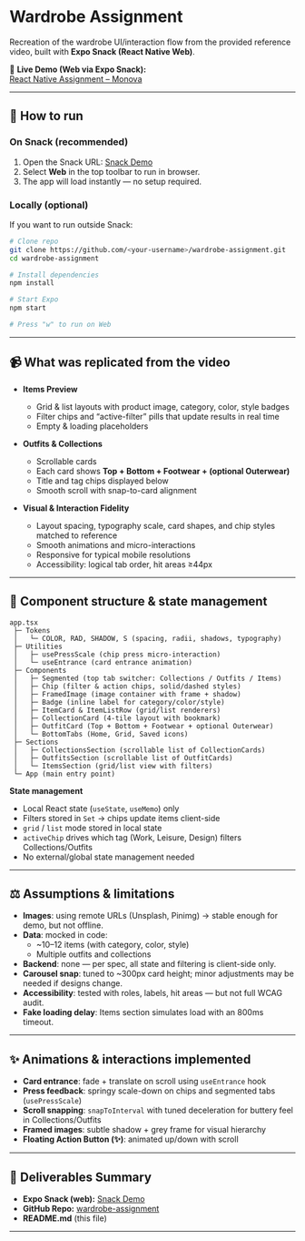 # Wardrobe Assignment

Recreation of the wardrobe UI/interaction flow from the provided reference video, built with **Expo Snack (React Native Web)**.  

🔗 **Live Demo (Web via Expo Snack):**  
[React Native Assignment – Monova](https://snack.expo.dev/@vineeth1007/react-native-assignment-monova)

---

## 🚀 How to run

### On Snack (recommended)
1. Open the Snack URL: [Snack Demo](https://snack.expo.dev/@vineeth1007/react-native-assignment-monova)  
2. Select **Web** in the top toolbar to run in browser.  
3. The app will load instantly — no setup required.  

### Locally (optional)
If you want to run outside Snack:

```bash
# Clone repo
git clone https://github.com/<your-username>/wardrobe-assignment.git
cd wardrobe-assignment

# Install dependencies
npm install

# Start Expo
npm start

# Press "w" to run on Web
```

---

## 📹 What was replicated from the video

- **Items Preview**
  - Grid & list layouts with product image, category, color, style badges
  - Filter chips and “active-filter” pills that update results in real time
  - Empty & loading placeholders

- **Outfits & Collections**
  - Scrollable cards
  - Each card shows **Top + Bottom + Footwear + (optional Outerwear)**
  - Title and tag chips displayed below
  - Smooth scroll with snap-to-card alignment

- **Visual & Interaction Fidelity**
  - Layout spacing, typography scale, card shapes, and chip styles matched to reference
  - Smooth animations and micro-interactions
  - Responsive for typical mobile resolutions
  - Accessibility: logical tab order, hit areas ≥44px

---

## 📂 Component structure & state management

```
app.tsx
 ├─ Tokens
 │   └─ COLOR, RAD, SHADOW, S (spacing, radii, shadows, typography)
 ├─ Utilities
 │   ├─ usePressScale (chip press micro-interaction)
 │   └─ useEntrance (card entrance animation)
 ├─ Components
 │   ├─ Segmented (top tab switcher: Collections / Outfits / Items)
 │   ├─ Chip (filter & action chips, solid/dashed styles)
 │   ├─ FramedImage (image container with frame + shadow)
 │   ├─ Badge (inline label for category/color/style)
 │   ├─ ItemCard & ItemListRow (grid/list renderers)
 │   ├─ CollectionCard (4-tile layout with bookmark)
 │   ├─ OutfitCard (Top + Bottom + Footwear + optional Outerwear)
 │   └─ BottomTabs (Home, Grid, Saved icons)
 ├─ Sections
 │   ├─ CollectionsSection (scrollable list of CollectionCards)
 │   ├─ OutfitsSection (scrollable list of OutfitCards)
 │   └─ ItemsSection (grid/list view with filters)
 └─ App (main entry point)
```

**State management**
- Local React state (`useState`, `useMemo`) only
- Filters stored in `Set` → chips update items client-side
- `grid` / `list` mode stored in local state
- `activeChip` drives which tag (Work, Leisure, Design) filters Collections/Outfits
- No external/global state management needed

---

## ⚖️ Assumptions & limitations

- **Images**: using remote URLs (Unsplash, Pinimg) → stable enough for demo, but not offline.  
- **Data**: mocked in code:
  - ~10–12 items (with category, color, style)
  - Multiple outfits and collections  
- **Backend**: none — per spec, all state and filtering is client-side only.  
- **Carousel snap**: tuned to ~300px card height; minor adjustments may be needed if designs change.  
- **Accessibility**: tested with roles, labels, hit areas — but not full WCAG audit.  
- **Fake loading delay**: Items section simulates load with an 800ms timeout.

---

## ✨ Animations & interactions implemented

- **Card entrance**: fade + translate on scroll using `useEntrance` hook  
- **Press feedback**: springy scale-down on chips and segmented tabs (`usePressScale`)  
- **Scroll snapping**: `snapToInterval` with tuned deceleration for buttery feel in Collections/Outfits  
- **Framed images**: subtle shadow + grey frame for visual hierarchy  
- **Floating Action Button (✨)**: animated up/down with scroll  

---

## 📌 Deliverables Summary

- **Expo Snack (web):** [Snack Demo](https://snack.expo.dev/@vineeth1007/react-native-assignment-monova)  
- **GitHub Repo:** [wardrobe-assignment](https://github.com/<your-username>/wardrobe-assignment)  
- **README.md** (this file)  

---

